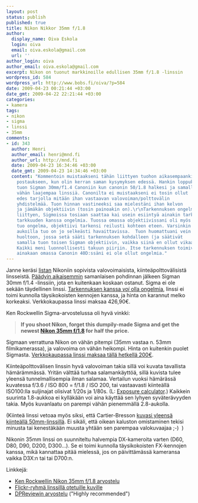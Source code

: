 ```yaml
---
layout: post
status: publish
published: true
title: Nikon Nikkor 35mm f/1.8
author:
  display_name: Oiva Eskola
  login: oiva
  email: oiva.eskola@gmail.com
  url: ''
author_login: oiva
author_email: oiva.eskola@gmail.com
excerpt: Nikon on tuonut markkinoille edullisen 35mm f/1.8 -linssin
wordpress_id: 584
wordpress_url: http://www.bobs.fi/oiva/?p=584
date: 2009-04-23 00:21:44 +03:00
date_gmt: 2009-04-22 22:21:44 +03:00
categories:
- kamera
tags:
- nikon
- sigma
- linssi
- 35mm
comments:
- id: 343
  author: Henri
  author_email: henri@mnd.fi
  author_url: http://mnd.fi
  date: 2009-04-23 16:34:46 +03:00
  date_gmt: 2009-04-23 14:34:46 +03:00
  content: "Kommentoin muistaakseni tähän liittyen tuohon aikasempaankin
    postaukseen, kun olin kerran saman kysymyksen edessä. Hankin loppukesästä
    tuon Sigman 30mm/f1.4 Canoniin kun canonin 50/1.8 halkesi ja samalla kaipasin
    vähän laajempaa linssiä. Canonilta ei muistaakseni ei tosin ollut
    edes tarjolla mitään ihan vastaavan valovoiman/polttovälin
    yhdistelmää. Tuon hinnan vastineeksi saa mielestäni ihan kelvon
    ja jämäkän objektiivin (tosin painoakin on).\r\nTarkennuksen ongelmiin
    liittyen, Sigmoissa tosiaan saattaa kai usein esiintyä ainakin tarkennuksen
    tarkkuuden kanssa ongelmia. Tuossa omassa objektiivissani oli myös juurikin
    tuo ongelma, objektiivi tarkensi reilusti kohteen eteen. Varsinkin suurimmilla
    aukoilla tuo on jo selkeästi havaittavissa.  Tuon huomattuani vein objektiivin
    huoltoon, jossa setä sääti tarkennuksen kohdalleen (ja säätivät
    samalla tuon toisen Sigman objektiivin, vaikka siinä en ollut vikaa huomannut).
    Kaikki meni luonnollisesti takuun piiriin. Itse tarkennuksen toimivuuden kanssa
    ainakaan omassa Canonin 40D:ssäni ei ole ollut ongelmia."
---
```

<p>Janne keräsi <a href="http://jaukia.kapsi.fi/kuutio/muuta/nikonlinssi/nikon-linssi.html">listan</a> Nikoniin sopivista valovoimaisista, kiinteäpolttovälisistä linsseistä. <a title="Mikä linssi digijärkkärille: osa 2" href="http://oivaeskola.fi/2008/03/28/mika-linssi-digijarkkarille-osa-2/">Päädyin aikaisemmin</a> samanlaisen pohdinnan jälkeen Sigman 30mm f/1.4 -linssiin, jota en kuitenkaan koskaan ostanut. Sigma ei ole sekään täydellinen linssi. <a href="http://www.kenrockwell.com/sigma/30mm-f14.htm#focus">Tarkennuksen kanssa <em>voi</em> olla ongelmia</a>, linssi ei toimi kunnolla täysikokoisten kennojen kanssa, ja hinta on karannut melko korkeaksi. Verkkokaupassa linssi maksaa 426,90&euro;.</p>
<p>Ken Rockwellin Sigma-arvostelussa oli hyvä vinkki:</p>
<blockquote><p><strong>If you shoot Nikon, forget this dumpily-made Sigma and get the newest <a href="http://www.kenrockwell.com/nikon/35mm-f18.htm">Nikon 35mm f/1.8</a> for half the price.</strong></p></blockquote>
<p>Sigmaan verrattuna Nikon on vähän pitempi (35mm vastaa n. 53mm filmikamerassa), ja valovoima on vähän heikompi. Hinta on kuitenkin puolet Sigmasta. <a title="Verkkokauppa:Nikon Nikkor AF-S DX 35mm f/1.8G " href="http://www.verkkokauppa.com/popups/prodinfo.php?id=2110">Verkkokaupassa linssi maksaa tällä hetkellä 200&euro;</a>.</p>
<p>Kiinteäpolttovälisen linssin hyvä valovoiman takia sillä voi kuvata tavallista hämärämmässä. Yritän välttää turhaa salamankäyttöä, sillä kuvista tulee yleensä tunnelmallisempia ilman salamaa. Vertailun vuoksi hämärässä kuvatessa f/3.6 / ISO 800 = f/1.8 / ISO 200, tai vastaavasti kiinteällä ISO100:lla suljinajat olisivat 1/20s ja 1/80s. (L: <a href="http://www.robert-barrett.com/photo/exposure_calculator.html">Exposure calculator</a>.) Kaikkein suurinta 1.8-aukkoa ei kylläkään voi aina käyttää sen lyhyen syväterävyyden takia. Myös kuvanlaatu on parempi vähän pienemmällä 2.8-aukolla.</p>
<p>(Kiinteä linssi vetoaa myös siksi, että Cartier-Bresson <a title="Wikipedia: Henri Cartier-Bresson - Technique" href="http://en.wikipedia.org/wiki/Henri_Cartier-Bresson#Technique">kuvasi yleensä kiinteällä 50mm-linssillä</a>. Ei sikäli, että oikean kaluston omistaminen tekisi minusta tai kenestäkään muusta yhtään sen parempaa valokuvaajaa ;-)&nbsp; )</p>
<p>Nikonin 35mm linssi on suunniteltu halvempia DX-kameroita varten (D60, D80, D90, D200, D300...). Se ei toimi kunnolla täysikokoisten FX-kennojen kanssa, mikä kannattaa pitää mielessä, jos on päivittämässä kameransa vaikka D3X:n tai tai D700:n.</p>
<p>Linkkejä:</p>
<ul>
<li><a href="http://www.kenrockwell.com/nikon/35mm-f18.htm">Ken Rockwellin Nikon 35mm f/1.8 arvostelu</a></li>
<li><a href="http://www.flickr.com/groups/afsnikkor35mm18/">Flickr-ryhmä linssillä otetuille kuville</a></li>
<li><a href="http://www.dpreview.com/lensreviews/nikon_35_1p8g_n15/">DPReviewin arvostelu</a> ("Highly recommended")</li>
</ul>

